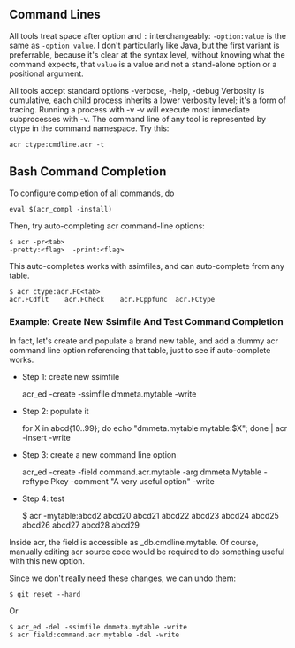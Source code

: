 ## Command Lines

All tools treat space after option and `:` interchangeably:
`-option:value` is the same as `-option value`.
I don't particularly like Java, but the first variant is preferrable,
because it's clear at the syntax level, without knowing what the command
expects, that `value` is a value and not a stand-alone option or a positional argument.

All tools accept standard options -verbose, -help, -debug
Verbosity is cumulative, each child process inherits a lower verbosity level; it's a form of tracing.
Running a process with -v -v will execute most immediate subprocesses with -v.
The command line of any tool is represented by ctype in the command namespace. Try this:

    acr ctype:cmdline.acr -t

## Bash Command Completion

To configure completion of all commands, do

    eval $(acr_compl -install)

Then, try auto-completing acr command-line options:

    $ acr -pr<tab>
    -pretty:<flag>  -print:<flag>

This auto-completes works with ssimfiles, and can auto-complete from any table.

    $ acr ctype:acr.FC<tab>
    acr.FCdflt    acr.FCheck    acr.FCppfunc  acr.FCtype

### Example: Create New Ssimfile And Test Command Completion

In fact, let's create and populate a brand new table, and add a dummy acr 
command line option referencing that table, just to see if auto-complete works.

* Step 1: create new ssimfile

    acr_ed -create -ssimfile dmmeta.mytable -write

* Step 2: populate it

    for X in abcd{10..99}; do echo "dmmeta.mytable mytable:$X"; done | acr -insert -write

* Step 3: create a new command line option

    acr_ed -create -field command.acr.mytable -arg dmmeta.Mytable -reftype Pkey -comment "A very useful option" -write

* Step 4: test

    $ acr -mytable:abcd2<tab>
    abcd20  abcd21  abcd22  abcd23  abcd24  abcd25  abcd26  abcd27  abcd28  abcd29

Inside acr, the field is accessible as _db.cmdline.mytable. Of course, manually
editing acr source code would be required to do something useful with this new option.

Since we don't really need these changes, we can undo them:

    $ git reset --hard

Or

    $ acr_ed -del -ssimfile dmmeta.mytable -write
    $ acr field:command.acr.mytable -del -write

